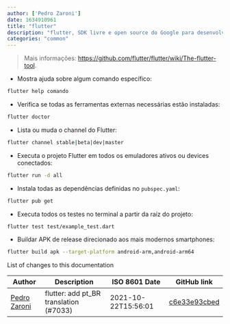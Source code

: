 ```yaml
---
author: ['Pedro Zaroni']
date: 1634910961
title: "flutter"
description: "flutter, SDK livre e open source do Google para desenvolvimento de aplicativos mobile cross-platform."
categories: "common"
---
```

> Mais informações: <https://github.com/flutter/flutter/wiki/The-flutter-tool>.

- Mostra ajuda sobre algum comando específico:

```bash
flutter help comando
```

- Verifica se todas as ferramentas externas necessárias estão instaladas:

```bash
flutter doctor
```

- Lista ou muda o channel do Flutter:

```bash
flutter channel stable|beta|dev|master
```

- Executa o projeto Flutter em todos os emuladores ativos ou devices conectados:

```bash
flutter run -d all
```

- Instala todas as dependências definidas no `pubspec.yaml`:

```bash
flutter pub get
```

- Executa todos os testes no terminal a partir da raíz do projeto:

```bash
flutter test test/example_test.dart
```

- Buildar APK de release direcionado aos mais modernos smartphones:

```bash
flutter build apk --target-platform android-arm,android-arm64
```
List of changes to this documentation


Author | Description | ISO 8601 Date | GitHub link
------|-----|-----|-----
[Pedro Zaroni](mailto:pedro.zaroni@quintoandar.com.br) | flutter: add pt_BR translation (#7033) | 2021-10-22T15:56:01 | [c6e33e93cbed](https://github.com/tldr-pages/tldr/commit/c6e33e93cbed284cf5f1c7fe59af52dbc27a259e)

